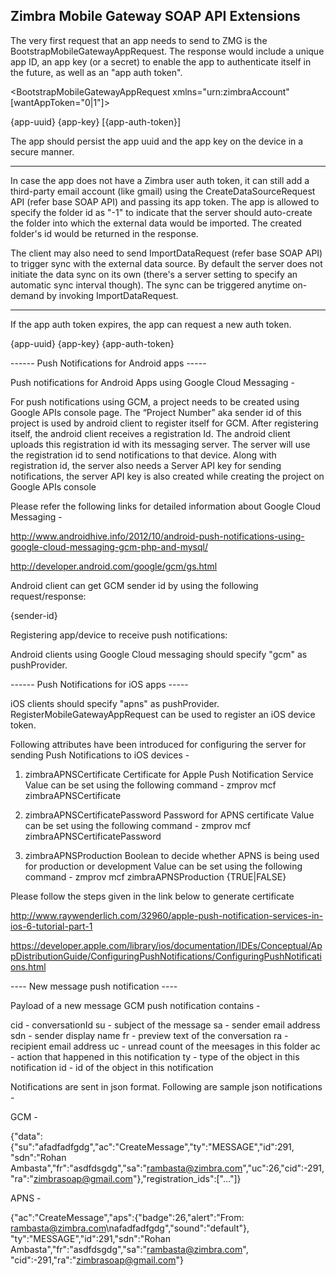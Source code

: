 Zimbra Mobile Gateway SOAP API Extensions
-----------------------------------------

The very first request that an app needs to send to ZMG is the BootstrapMobileGatewayAppRequest.
The response would include a unique app ID, an app key (or a secret) to enable the app to authenticate itself in the
future, as well as an "app auth token".


<BootstrapMobileGatewayAppRequest xmlns="urn:zimbraAccount" [wantAppToken="0|1"]>
</BootstrapMobileGatewayAppRequest>

<BootstrapMobileGatewayAppResponse xmlns="urn:zimbraAccount">
  <appId>{app-uuid}</appId>
  <appKey>{app-key}</appKey>
  [<authToken lifetime="{auth-token-lifetime}">{app-auth-token}</authToken>]
</BootstrapMobileGatewayAppResponse>


The app should persist the app uuid and the app key on the device in a secure manner.

----

In case the app does not have a Zimbra user auth token, it can still add a third-party email account (like gmail)
using the CreateDataSourceRequest API (refer base SOAP API) and passing its app token.
The app is allowed to specify the folder id as "-1" to indicate that the server should auto-create the folder into
which the external data would be imported. The created folder's id would be returned in the response.

<CreateDataSourceRequest/>
  <imap ... [l="-1"] .../>
</CreateDataSourceRequest>

<CreateDataSourceResponse>
  <imap id="{id}" [l="{folder-id}"]/>
</CreateDataSourceResponse>

The client may also need to send ImportDataRequest (refer base SOAP API) to trigger sync with the external data source.
By default the server does not initiate the data sync on its own (there's a server setting to specify an automatic
sync interval though). The sync can be triggered anytime on-demand by invoking ImportDataRequest.

----

If the app auth token expires, the app can request a new auth token.

<RenewMobileGatewayAppTokenRequest xmlns="urn:zimbraAccount">
  <appId>{app-uuid}</appId>
  <appKey>{app-key}</appKey>
</RenewMobileGatewayAppTokenRequest>

<RenewMobileGatewayAppTokenResponse xmlns="urn:zimbraAc count">
  <authToken lifetime="{auth-token-lifetime}">{app-auth-token}</authToken>
</RenewMobileGatewayAppTokenResponse>


------ Push Notifications for Android apps -----

Push notifications for Android Apps using Google Cloud Messaging - 

For push notifications using GCM, a project needs to be created using Google APIs console page. 
The “Project Number” aka sender id of this project is used by android client to register itself 
for GCM. After registering itself, the android client receives a registration Id. 
The android client uploads this registration id with its messaging server. The server will use 
the registration id to send notifications to that device. Along with registration id, the server also needs a 
Server API key for sending notifications, the server API key is also created while creating the project 
on Google APIs console

Please refer the following links for detailed information about Google Cloud Messaging - 

http://www.androidhive.info/2012/10/android-push-notifications-using-google-cloud-messaging-gcm-php-and-mysql/

http://developer.android.com/google/gcm/gs.html


Android client can get GCM sender id by using the following request/response:

<GetGcmSenderIdRequest xmlns="urn:zimbraAccount">
</GetGcmSenderIdRequest>

<GetGcmSenderIdResponse xmlns="urn:zimbraAccount">
  <gcmSenderId>{sender-id}<gcmSenderId/>
</GetGcmSenderIdResponse>


Registering app/device to receive push notifications:

Android clients using Google Cloud messaging should specify "gcm" as pushProvider.

<RegisterMobileGatewayAppRequest xmlns="urn:zimbraAccount">
  <zmgDevice appId="{appId}" registrationId="{registrationId}" pushProvider="gcm"/>
</RegisterMobileGatewayAppRequest>

<RegisterMobileGatewayAppResponse xmlns="urn:zimbraAccount"/>


------ Push Notifications for iOS apps -----

iOS clients should specify "apns" as pushProvider.
RegisterMobileGatewayAppRequest can be used to register an iOS device token.

<RegisterMobileGatewayAppRequest xmlns="urn:zimbraAccount">
  <zmgDevice appId="{appId}" registrationId={device-token} pushProvider="apns"/>
</RegisterMobileGatewayAppRequest>

Following attributes have been introduced for configuring the server for sending Push Notifications to
iOS devices -

  1. zimbraAPNSCertificate
    Certificate for Apple Push Notification Service
    Value can be set using the following command -
    zmprov mcf zimbraAPNSCertificate <path-of-p12-file>

  2. zimbraAPNSCertificatePassword
    Password for APNS certificate
    Value can be set using the following command -
    zmprov mcf zimbraAPNSCertificatePassword <password>

  3. zimbraAPNSProduction
    Boolean to decide whether APNS is being used for production or development
    Value can be set using the following command -
    zmprov mcf zimbraAPNSProduction {TRUE|FALSE}

Please follow the steps given in the link below to generate certificate

http://www.raywenderlich.com/32960/apple-push-notification-services-in-ios-6-tutorial-part-1

https://developer.apple.com/library/ios/documentation/IDEs/Conceptual/AppDistributionGuide/ConfiguringPushNotifications/ConfiguringPushNotifications.html


---- New message push notification ----

Payload of a new message GCM push notification contains -

cid  - conversationId
su - subject of the message
sa - sender email address
sdn - sender display name
fr - preview text of the conversation
ra - recipient email address
uc - unread count of the meesages in this folder
ac - action that happened in this notification
ty - type of the object in this notification
id - id of the object in this notification


Notifications are sent in json format. Following are sample json notifications -

GCM -

{"data":{"su":"afadfadfgdg","ac":"CreateMessage","ty":"MESSAGE","id":291,
"sdn":"Rohan Ambasta","fr":"asdfdsgdg","sa":"rambasta@zimbra.com","uc":26,"cid":-291,
"ra":"zimbrasoap@gmail.com"},"registration_ids":["..."]}

APNS -

{"ac":"CreateMessage","aps":{"badge":26,"alert":"From: rambasta@zimbra.com\nafadfadfgdg","sound":"default"},
"ty":"MESSAGE","id":291,"sdn":"Rohan Ambasta","fr":"asdfdsgdg","sa":"rambasta@zimbra.com",
"cid":-291,"ra":"zimbrasoap@gmail.com"}